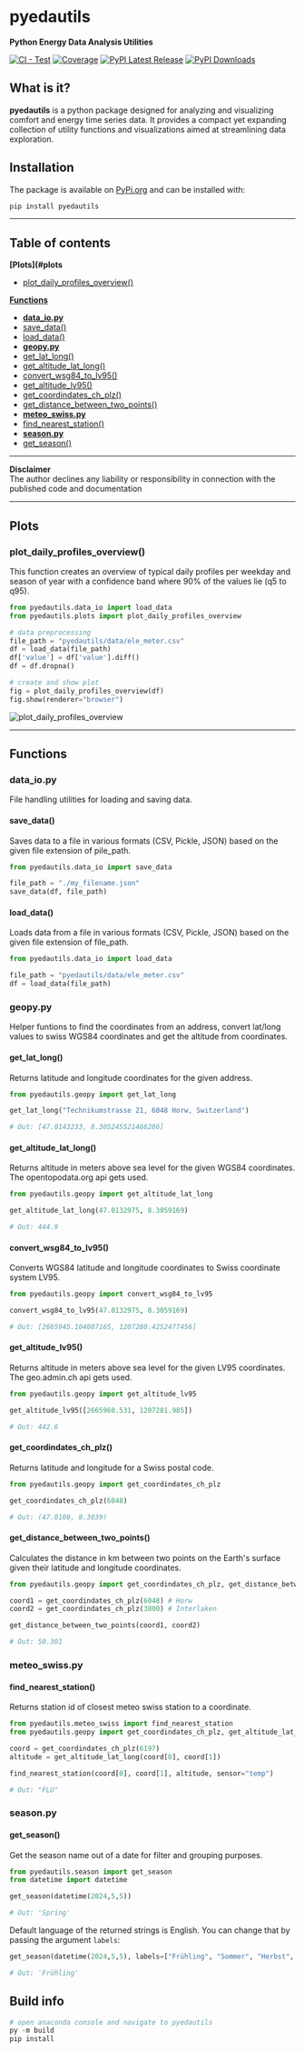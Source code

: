# pyedautils
**Python Energy Data Analysis Utilities**

[![CI - Test](https://github.com/retomarek/pyedautils/actions/workflows/python-unittest.yml/badge.svg)](https://github.com/retomarek/pyedautils/actions/workflows/python-unittests.yml) [![Coverage](https://codecov.io/github/retomarek/pyedautils/coverage.svg?branch=main)](https://codecov.io/gh/retomarek/pyedautils)
[![PyPI Latest Release](https://img.shields.io/pypi/v/pyedautils.svg)](https://pypi.org/project/pyedautils) [![PyPI Downloads](https://img.shields.io/pypi/dd/pyedautils.svg?label=PyPI%20downloads)](https://pypi.org/project/pyedautils/)

## What is it?

**pyedautils** is a python package designed for analyzing and visualizing comfort and energy time series data. It provides a compact yet expanding collection of utility functions and visualizations aimed at streamlining data exploration.

## Installation

The package is available on [PyPi.org](https://pypi.org/) and can be installed with:

``` python
pip install pyedautils
```
---

## Table of contents

**[Plots](#plots**
- [plot_daily_profiles_overview()](#plot_daily_profiles_overview)

**[Functions](#functions)**
- **[data_io.py](#data-io)**
 - [save_data()](#save_data)
 - [load_data()](#load_data)
- **[geopy.py](#geopy)**
 - [get_lat_long()](#get_lat_long)
 - [get_altitude_lat_long()](#get_altitude_lat_long)
 - [convert_wsg84_to_lv95()](#convert_wsg84_to_lv95)
 - [get_altitude_lv95()](#get_altitude_lv95)
 - [get_coordindates_ch_plz()](#get_coordindates_ch_plz)
 - [get_distance_between_two_points()](#get_distance_between_two_points)
- **[meteo_swiss.py](#meteo_swiss)**
 - [find_nearest_station()](#find_nearest_station)
- **[season.py](#season)**
 - [get_season()](#get_season)

---

**Disclaimer**<br> The author declines any liability or responsibility in connection with the published code and documentation

---
 
## Plots <a name="plots"></a>

### plot_daily_profiles_overview() <a name="plot_daily_profiles_overview"></a>
This function creates an overview of typical daily profiles per weekday and season of year with a confidence band where 90% of the values lie (q5 to q95).

``` python
from pyedautils.data_io import load_data
from pyedautils.plots import plot_daily_profiles_overview

# data preprocessing
file_path = "pyedautils/data/ele_meter.csv"
df = load_data(file_path)
df['value'] = df['value'].diff()
df = df.dropna()

# create and show plot
fig = plot_daily_profiles_overview(df)
fig.show(renderer="browser")
```

![plot_daily_profiles_overview](https://raw.githubusercontent.com/retomarek/pyedautils/main/docs/images/plot_daily_profiles_overview.png)

---

## Functions <a name="functions"></a>

### data_io.py <a name="data_io"></a>
File handling utilities for loading and saving data.

#### save_data() <a name="save_data"></a>
Saves data to a file in various formats (CSV, Pickle, JSON) based on the given file extension of pile_path.

``` python
from pyedautils.data_io import save_data

file_path = "./my_filename.json"
save_data(df, file_path)

```

#### load_data() <a name="load_data"></a>
Loads data from a file in various formats (CSV, Pickle, JSON) based on the given file extension of file_path.

``` python
from pyedautils.data_io import load_data

file_path = "pyedautils/data/ele_meter.csv"
df = load_data(file_path)

```

### geopy.py <a name="geopy"></a>
Helper funtions to find the coordinates from an address, convert lat/long values to swiss WGS84 coordinates and get the altitude from coordinates.

#### get_lat_long() <a name="get_lat_long"></a>
Returns latitude and longitude coordinates for the given address.

``` python
from pyedautils.geopy import get_lat_long

get_lat_long("Technikumstrasse 21, 6048 Horw, Switzerland")

# Out: [47.0143233, 8.305245521466286]
```

#### get_altitude_lat_long() <a name="get_altitude_lat_long"></a>
Returns altitude in meters above sea level for the given WGS84 coordinates. The opentopodata.org api gets used.

``` python
from pyedautils.geopy import get_altitude_lat_long

get_altitude_lat_long(47.0132975, 8.3059169)

# Out: 444.9
```

#### convert_wsg84_to_lv95() <a name="convert_wsg84_to_lv95"></a>
Converts WGS84 latitude and longitude coordinates to Swiss coordinate system LV95.
``` python
from pyedautils.geopy import convert_wsg84_to_lv95

convert_wsg84_to_lv95(47.0132975, 8.3059169)

# Out: [2665945.104007165, 1207280.4252477456]
```

#### get_altitude_lv95() <a name="get_altitude_lv95"></a>
Returns altitude in meters above sea level for the given LV95 coordinates. The geo.admin.ch api gets used.

``` python
from pyedautils.geopy import get_altitude_lv95

get_altitude_lv95([2665960.531, 1207281.985])

# Out: 442.6
```

#### get_coordindates_ch_plz() <a name="get_coordindates_ch_plz"></a>
Returns latitude and longitude for a Swiss postal code.

``` python
from pyedautils.geopy import get_coordindates_ch_plz

get_coordindates_ch_plz(6048)

# Out: (47.0108, 8.3039)
```

#### get_distance_between_two_points() <a name="get_distance_between_two_points"></a>
Calculates the distance in km between two points on the Earth's surface given their latitude and longitude coordinates.

``` python
from pyedautils.geopy import get_coordindates_ch_plz, get_distance_between_two_points

coord1 = get_coordindates_ch_plz(6048) # Horw
coord2 = get_coordindates_ch_plz(3800) # Interlaken

get_distance_between_two_points(coord1, coord2)

# Out: 50.301
```

### meteo_swiss.py <a name="meteo_swiss"></a>

#### find_nearest_station() <a name="find_nearest_station"></a>

Returns station id of closest meteo swiss station to a coordinate.

``` python
from pyedautils.meteo_swiss import find_nearest_station
from pyedautils.geopy import get_coordindates_ch_plz, get_altitude_lat_long

coord = get_coordindates_ch_plz(6197)
altitude = get_altitude_lat_long(coord[0], coord[1])

find_nearest_station(coord[0], coord[1], altitude, sensor="temp")

# Out: "FLU"
```

### season.py <a name="season"></a>

#### get_season() <a name="get_season"></a>

Get the season name out of a date for filter and grouping purposes.

``` python
from pyedautils.season import get_season
from datetime import datetime

get_season(datetime(2024,5,5))

# Out: 'Spring'
```

Default language of the returned strings is English. You can change that by passing the argument `labels`:

``` python
get_season(datetime(2024,5,5), labels=["Frühling", "Sommer", "Herbst", "Winter"])

# Out: 'Frühling'
```

## Build info
``` python
# open anaconda console and navigate to pyedautils
py -m build
pip install 
```

